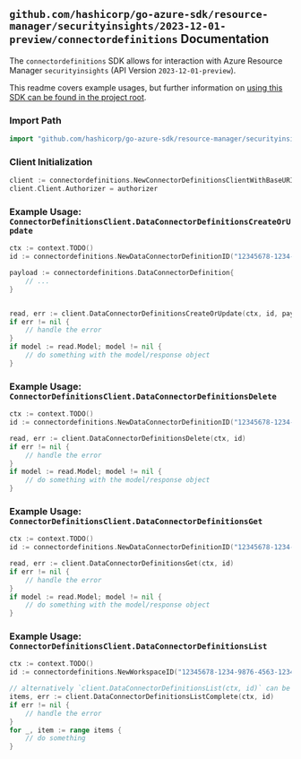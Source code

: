 
## `github.com/hashicorp/go-azure-sdk/resource-manager/securityinsights/2023-12-01-preview/connectordefinitions` Documentation

The `connectordefinitions` SDK allows for interaction with Azure Resource Manager `securityinsights` (API Version `2023-12-01-preview`).

This readme covers example usages, but further information on [using this SDK can be found in the project root](https://github.com/hashicorp/go-azure-sdk/tree/main/docs).

### Import Path

```go
import "github.com/hashicorp/go-azure-sdk/resource-manager/securityinsights/2023-12-01-preview/connectordefinitions"
```


### Client Initialization

```go
client := connectordefinitions.NewConnectorDefinitionsClientWithBaseURI("https://management.azure.com")
client.Client.Authorizer = authorizer
```


### Example Usage: `ConnectorDefinitionsClient.DataConnectorDefinitionsCreateOrUpdate`

```go
ctx := context.TODO()
id := connectordefinitions.NewDataConnectorDefinitionID("12345678-1234-9876-4563-123456789012", "example-resource-group", "workspaceName", "dataConnectorDefinitionName")

payload := connectordefinitions.DataConnectorDefinition{
	// ...
}


read, err := client.DataConnectorDefinitionsCreateOrUpdate(ctx, id, payload)
if err != nil {
	// handle the error
}
if model := read.Model; model != nil {
	// do something with the model/response object
}
```


### Example Usage: `ConnectorDefinitionsClient.DataConnectorDefinitionsDelete`

```go
ctx := context.TODO()
id := connectordefinitions.NewDataConnectorDefinitionID("12345678-1234-9876-4563-123456789012", "example-resource-group", "workspaceName", "dataConnectorDefinitionName")

read, err := client.DataConnectorDefinitionsDelete(ctx, id)
if err != nil {
	// handle the error
}
if model := read.Model; model != nil {
	// do something with the model/response object
}
```


### Example Usage: `ConnectorDefinitionsClient.DataConnectorDefinitionsGet`

```go
ctx := context.TODO()
id := connectordefinitions.NewDataConnectorDefinitionID("12345678-1234-9876-4563-123456789012", "example-resource-group", "workspaceName", "dataConnectorDefinitionName")

read, err := client.DataConnectorDefinitionsGet(ctx, id)
if err != nil {
	// handle the error
}
if model := read.Model; model != nil {
	// do something with the model/response object
}
```


### Example Usage: `ConnectorDefinitionsClient.DataConnectorDefinitionsList`

```go
ctx := context.TODO()
id := connectordefinitions.NewWorkspaceID("12345678-1234-9876-4563-123456789012", "example-resource-group", "workspaceName")

// alternatively `client.DataConnectorDefinitionsList(ctx, id)` can be used to do batched pagination
items, err := client.DataConnectorDefinitionsListComplete(ctx, id)
if err != nil {
	// handle the error
}
for _, item := range items {
	// do something
}
```
